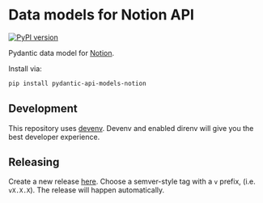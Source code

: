# Data models for Notion API

[![PyPI version](https://img.shields.io/pypi/v/pydantic-api-models-notion)](https://pypi.org/project/pydantic-api-models-notion/)

Pydantic data model for [Notion](https://www.notion.so/).


Install via:
```sh
pip install pydantic-api-models-notion
```

## Development

This repository uses [devenv](https://devenv.sh/). Devenv and enabled direnv will give you the best developer experience.

## Releasing

Create a new release [here](https://github.com/stevieflyer/pydantic-api-models-notion/releases/new).
Choose a semver-style tag with a `v` prefix, (i.e. `vX.X.X`). The release will happen automatically.
